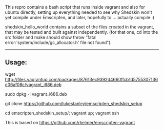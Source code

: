 This repro contains a bash script that runs inside vagrant and also for ubuntu directly, setting up everything needed to see why Shedskin won't yet compile under Emscripten, and later, hopefully to ... actually compile :)


shedskin_hello_world contains a subset of the files created in the vagrant, that may be tested and built against independently. (for that one, cd into the src folder and make should show throw "fatal error:'system/include/gc_allocator.h' file not found").

---
Usage:
---

wget http://files.vagrantup.com/packages/87613ec9392d4660ffcb1d5755307136c06af08c/vagrant_i686.deb

sudo dpkg -i vagrant_i686.deb

git clone https://github.com/lukestanley/emscripten_shedskin_setup

cd emscripten_shedskin_setup/; vagrant up; vagrant ssh




This is based on https://github.com/rhelmer/emscripten-vagrant